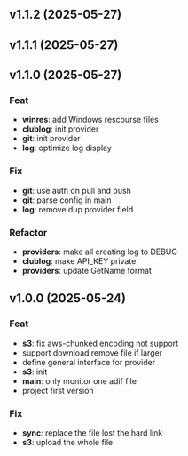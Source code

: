 ## v1.1.2 (2025-05-27)

## v1.1.1 (2025-05-27)

## v1.1.0 (2025-05-27)

### Feat

- **winres**: add Windows rescourse files
- **clublog**: init provider
- **git**: init provider
- **log**: optimize log display

### Fix

- **git**: use auth on pull and push
- **git**: parse config in main
- **log**: remove dup provider field

### Refactor

- **providers**: make all creating log to DEBUG
- **clublog**: make API_KEY private
- **providers**: update GetName format

## v1.0.0 (2025-05-24)

### Feat

- **s3**: fix aws-chunked encoding not support
- support download remove file if larger
- define general interface for provider
- **s3**: init
- **main**: only monitor one adif file
- project first version

### Fix

- **sync**: replace the file lost the hard link
- **s3**: upload the whole file
